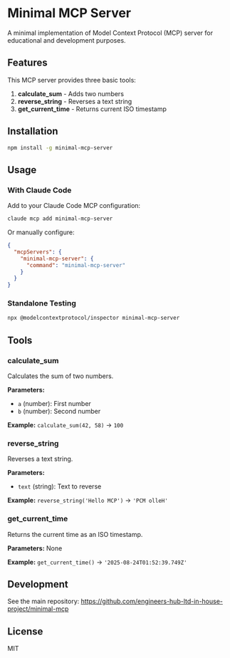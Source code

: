 # Minimal MCP Server

A minimal implementation of Model Context Protocol (MCP) server for educational
and development purposes.

## Features

This MCP server provides three basic tools:

1. **calculate_sum** - Adds two numbers
2. **reverse_string** - Reverses a text string
3. **get_current_time** - Returns current ISO timestamp

## Installation

```bash
npm install -g minimal-mcp-server
```

## Usage

### With Claude Code

Add to your Claude Code MCP configuration:

```bash
claude mcp add minimal-mcp-server
```

Or manually configure:

```json
{
  "mcpServers": {
    "minimal-mcp-server": {
      "command": "minimal-mcp-server"
    }
  }
}
```

### Standalone Testing

```bash
npx @modelcontextprotocol/inspector minimal-mcp-server
```

## Tools

### calculate_sum

Calculates the sum of two numbers.

**Parameters:**

- `a` (number): First number
- `b` (number): Second number

**Example:** `calculate_sum(42, 58)` → `100`

### reverse_string

Reverses a text string.

**Parameters:**

- `text` (string): Text to reverse

**Example:** `reverse_string('Hello MCP')` → `'PCM olleH'`

### get_current_time

Returns the current time as an ISO timestamp.

**Parameters:** None

**Example:** `get_current_time()` → `'2025-08-24T01:52:39.749Z'`

## Development

See the main repository:
https://github.com/engineers-hub-ltd-in-house-project/minimal-mcp

## License

MIT
